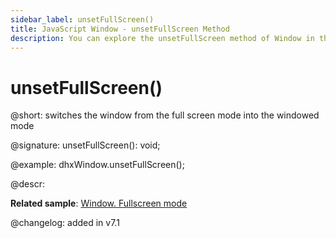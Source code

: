 ```yaml
---
sidebar_label: unsetFullScreen()
title: JavaScript Window - unsetFullScreen Method 
description: You can explore the unsetFullScreen method of Window in the documentation of the DHTMLX JavaScript UI library. Browse developer guides and API reference, try out code examples and live demos, and download a free 30-day evaluation version of DHTMLX Suite.
---
```


# unsetFullScreen()

@short: switches the window from the full screen mode into the windowed mode

@signature: unsetFullScreen(): void;

@example:
dhxWindow.unsetFullScreen();

@descr:

**Related sample**: [Window. Fullscreen mode](https://snippet.dhtmlx.com/aftti5fy)

@changelog: added in v7.1

[comment]: # (@related:window/usage.md#fullscreen-mode)
